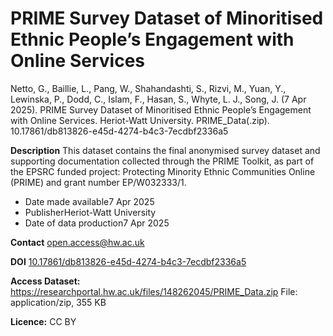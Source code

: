 # PRIME Survey Dataset of Minoritised Ethnic People’s Engagement with Online Services

Netto, G., Baillie, L., Pang, W., Shahandashti, S., Rizvi, M., Yuan, Y., Lewinska, P., Dodd, C., Islam, F., Hasan, S., Whyte, L. J., Song, J. (7 Apr 2025). PRIME Survey Dataset of Minoritised Ethnic People’s Engagement with Online Services. Heriot-Watt University. PRIME_Data(.zip). 10.17861/db813826-e45d-4274-b4c3-7ecdbf2336a5


**Description**
This dataset contains the final anonymised survey dataset and supporting documentation collected through the PRIME Toolkit, as part of the EPSRC funded project: Protecting Minority Ethnic Communities Online (PRIME) and grant number EP/W032333/1.
- Date made available7 Apr 2025
- PublisherHeriot-Watt University
- Date of data production7 Apr 2025

**Contact**
open.access@hw.ac.uk

**DOI**
[10.17861/db813826-e45d-4274-b4c3-7ecdbf2336a5](https://doi.org/10.17861/db813826-e45d-4274-b4c3-7ecdbf2336a5)

**Access Dataset:** 
https://researchportal.hw.ac.uk/files/148262045/PRIME_Data.zip 
File: application/zip, 355 KB

**Licence:** CC BY
